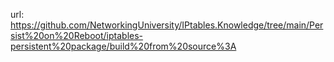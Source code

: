 url: https://github.com/NetworkingUniversity/IPtables.Knowledge/tree/main/Persist%20on%20Reboot/iptables-persistent%20package/build%20from%20source%3A
